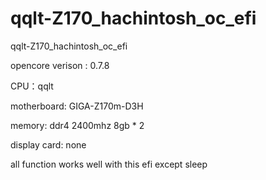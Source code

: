 # qqlt-Z170_hachintosh_oc_efi
qqlt-Z170_hachintosh_oc_efi

opencore verison : 0.7.8

CPU：qqlt

motherboard: GIGA-Z170m-D3H

memory: ddr4 2400mhz 8gb * 2

display card: none

all function works well with this efi except sleep
